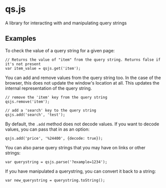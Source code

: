 # qs.js

A library for interacting with and manipulating query strings

## Examples

To check the value of a query string for a given page:

    // Returns the value of "item" from the query string. Returns false if it's not present
    var item_value = qsjs.get('item');

You can add and remove values from the query string too. In the case of the browser, this does not update the window's location at all. This updates the internal representation of the query string.

    // remove the 'item' key from the query string
    qsjs.remove('item');

    // add a 'search' key to the query string
    qsjs.add('search', 'test');

By default, the `.add` method does not decode values. If you want to decode values, you can pass that in as an option:

    qsjs.add('price', '%24400', {decode: true});

You can also parse query strings that you may have on links or other strings:

    var querystring = qsjs.parse('?example=1234');

If you have manipulated a querystring, you can convert it back to a string:

    var new_querystring = querystring.toString();